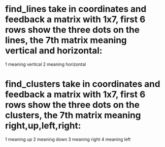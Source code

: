 # find_lines take in coordinates and feedback a matrix with 1x7, first 6 rows show the three dots on the lines, the 7th matrix meaning vertical and horizontal:

1 meaning vertical 
2 meaning horizontal

# find_clusters take in coordinates and feedback a matrix with 1x7, first 6 rows show the three dots on the clusters, the 7th matrix meaning right,up,left,right: 

1 meaning up 
2 meaning down
3 meaning right
4 meaning left